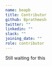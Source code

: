 ```yaml
---
name: beapb
title: Contributor
github: Bprathmesh
twitter: ""
linkedin: ""
slack: ""
joining_date: ""
role: contributor
---
```


Still waiting for this
